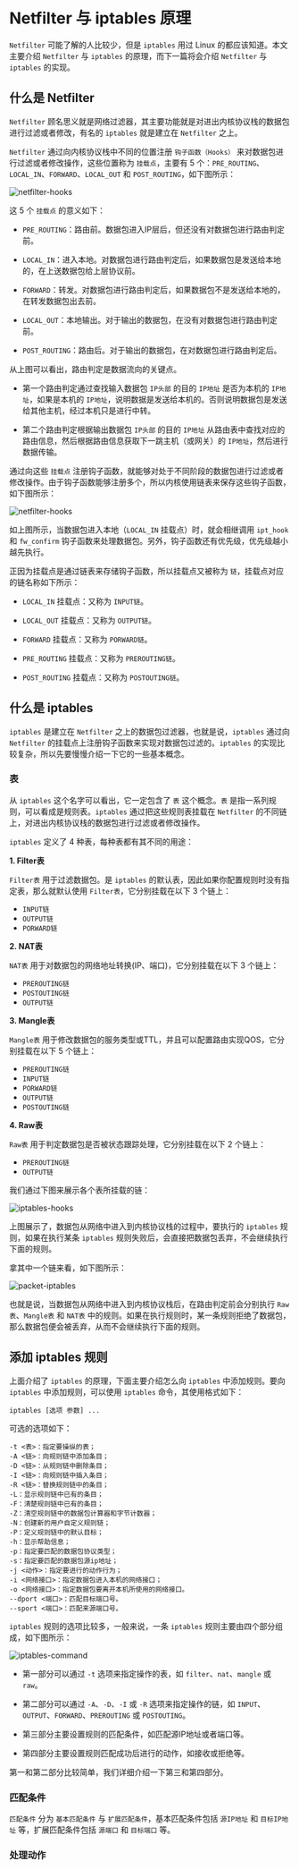 # Netfilter 与 iptables 原理

`Netfilter` 可能了解的人比较少，但是 `iptables` 用过 Linux 的都应该知道。本文主要介绍 `Netfilter` 与 `iptables` 的原理，而下一篇将会介绍 `Netfilter` 与 `iptables` 的实现。

## 什么是 Netfilter

`Netfilter` 顾名思义就是网络过滤器，其主要功能就是对进出内核协议栈的数据包进行过滤或者修改，有名的 `iptables` 就是建立在 `Netfilter` 之上。

`Netfilter` 通过向内核协议栈中不同的位置注册 `钩子函数（Hooks）` 来对数据包进行过滤或者修改操作，这些位置称为 `挂载点`，主要有 5 个：`PRE_ROUTING`、`LOCAL_IN`、`FORWARD`、`LOCAL_OUT` 和 `POST_ROUTING`，如下图所示：

![netfilter-hooks](https://raw.githubusercontent.com/liexusong/understanding-the-linux-networking/master/images/netfilter-hooks.png)

这 5 个 `挂载点` 的意义如下：

* `PRE_ROUTING`：路由前。数据包进入IP层后，但还没有对数据包进行路由判定前。

* `LOCAL_IN`：进入本地。对数据包进行路由判定后，如果数据包是发送给本地的，在上送数据包给上层协议前。

* `FORWARD`：转发。对数据包进行路由判定后，如果数据包不是发送给本地的，在转发数据包出去前。

* `LOCAL_OUT`：本地输出。对于输出的数据包，在没有对数据包进行路由判定前。

* `POST_ROUTING`：路由后。对于输出的数据包，在对数据包进行路由判定后。

从上图可以看出，路由判定是数据流向的关键点。

* 第一个路由判定通过查找输入数据包 `IP头部` 的目的 `IP地址` 是否为本机的 `IP地址`，如果是本机的 `IP地址`，说明数据是发送给本机的。否则说明数据包是发送给其他主机，经过本机只是进行中转。

* 第二个路由判定根据输出数据包 `IP头部` 的目的 `IP地址` 从路由表中查找对应的路由信息，然后根据路由信息获取下一跳主机（或网关）的 `IP地址`，然后进行数据传输。

通过向这些 `挂载点` 注册钩子函数，就能够对处于不同阶段的数据包进行过滤或者修改操作。由于钩子函数能够注册多个，所以内核使用链表来保存这些钩子函数，如下图所示：

![netfilter-hooks](https://raw.githubusercontent.com/liexusong/understanding-the-linux-networking/master/images/netfilter-hooks-functions.png)

如上图所示，当数据包进入本地（`LOCAL_IN` 挂载点）时，就会相继调用 `ipt_hook` 和 `fw_confirm` 钩子函数来处理数据包。另外，钩子函数还有优先级，优先级越小越先执行。

正因为挂载点是通过链表来存储钩子函数，所以挂载点又被称为 `链`，挂载点对应的链名称如下所示：

* `LOCAL_IN` 挂载点：又称为 `INPUT链`。

* `LOCAL_OUT` 挂载点：又称为 `OUTPUT链`。

* `FORWARD` 挂载点：又称为 `PORWARD链`。

* `PRE_ROUTING` 挂载点：又称为 `PREROUTING链`。

* `POST_ROUTING` 挂载点：又称为 `POSTOUTING链`。


## 什么是 iptables

`iptables` 是建立在 `Netfilter` 之上的数据包过滤器，也就是说，`iptables` 通过向 `Netfilter` 的挂载点上注册钩子函数来实现对数据包过滤的。`iptables` 的实现比较复杂，所以先要慢慢介绍一下它的一些基本概念。

### 表

从 `iptables` 这个名字可以看出，它一定包含了 `表` 这个概念。`表` 是指一系列规则，可以看成是规则表。`iptables` 通过把这些规则表挂载在 `Netfilter` 的不同链上，对进出内核协议栈的数据包进行过滤或者修改操作。

`iptables` 定义了 4 种表，每种表都有其不同的用途：

**1. Filter表**

`Filter表` 用于过滤数据包。是 `iptables` 的默认表，因此如果你配置规则时没有指定表，那么就默认使用 `Filter表`，它分别挂载在以下 3 个链上：

* `INPUT链`
* `OUTPUT链`
* `PORWARD链`

**2. NAT表**

`NAT表` 用于对数据包的网络地址转换(IP、端口)，它分别挂载在以下 3 个链上：

* `PREROUTING链`
* `POSTOUTING链`
* `OUTPUT链`

**3. Mangle表**

`Mangle表` 用于修改数据包的服务类型或TTL，并且可以配置路由实现QOS，它分别挂载在以下 5 个链上：

* `PREROUTING链`
* `INPUT链`
* `PORWARD链`
* `OUTPUT链`
* `POSTOUTING链`

**4. Raw表**

`Raw表` 用于判定数据包是否被状态跟踪处理，它分别挂载在以下 2 个链上：

* `PREROUTING链`
* `OUTPUT链`

我们通过下图来展示各个表所挂载的链：

![iptables-hooks](https://raw.githubusercontent.com/liexusong/understanding-the-linux-networking/master/images/iptables-hooks.png)

上图展示了，数据包从网络中进入到内核协议栈的过程中，要执行的 `iptables` 规则，如果在执行某条 `iptables` 规则失败后，会直接把数据包丢弃，不会继续执行下面的规则。

拿其中一个链来看，如下图所示：

![packet-iptables](https://raw.githubusercontent.com/liexusong/understanding-the-linux-networking/master/images/packet-iptables.png)

也就是说，当数据包从网络中进入到内核协议栈后，在路由判定前会分别执行 `Raw表`、`Mangle表` 和 `NAT表` 中的规则。如果在执行规则时，某一条规则拒绝了数据包，那么数据包便会被丢弃，从而不会继续执行下面的规则。

## 添加 iptables 规则

上面介绍了 `iptables` 的原理，下面主要介绍怎么向 `iptables` 中添加规则。要向 `iptables` 中添加规则，可以使用 `iptables` 命令，其使用格式如下：

```shell
iptables [选项 参数] ...
```

可选的选项如下：

```
-t <表>：指定要操纵的表；
-A <链>：向规则链中添加条目；
-D <链>：从规则链中删除条目；
-I <链>：向规则链中插入条目；
-R <链>：替换规则链中的条目；
-L：显示规则链中已有的条目；
-F：清楚规则链中已有的条目；
-Z：清空规则链中的数据包计算器和字节计数器；
-N：创建新的用户自定义规则链；
-P：定义规则链中的默认目标；
-h：显示帮助信息；
-p：指定要匹配的数据包协议类型；
-s：指定要匹配的数据包源ip地址；
-j <动作>：指定要进行的动作行为；
-i <网络接口>：指定数据包进入本机的网络接口；
-o <网络接口>：指定数据包要离开本机所使用的网络接口。
--dport <端口>：匹配目标端口号。
--sport <端口>：匹配来源端口号。
```

`iptables` 规则的选项比较多，一般来说，一条 `iptables` 规则主要由四个部分组成，如下图所示：

![iptables-command](https://raw.githubusercontent.com/liexusong/understanding-the-linux-networking/master/images/iptables-command.png)

* 第一部分可以通过 `-t` 选项来指定操作的表，如 `filter`、`nat`、`mangle` 或 `raw`。

* 第二部分可以通过 `-A`、`-D`、`-I` 或 `-R` 选项来指定操作的链，如 `INPUT`、`OUTPUT`、`FORWARD`、`PREROUTING` 或 `POSTOUTING`。

* 第三部分主要设置规则的匹配条件，如匹配源IP地址或者端口等。

* 第四部分主要设置规则匹配成功后进行的动作，如接收或拒绝等。

第一和第二部分比较简单，我们详细介绍一下第三和第四部分。

### 匹配条件

`匹配条件` 分为 `基本匹配条件` 与 `扩展匹配条件`，基本匹配条件包括 `源IP地址` 和 `目标IP地址` 等，扩展匹配条件包括 `源端口` 和 `目标端口` 等。

### 处理动作
